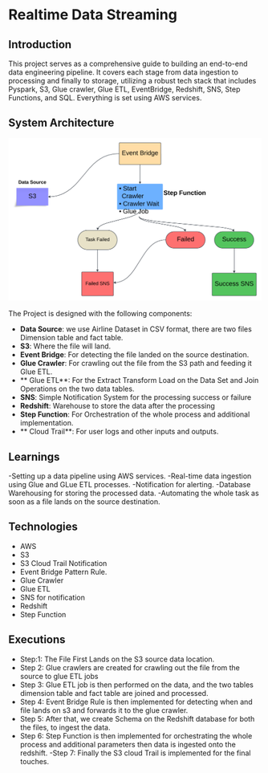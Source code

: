 # Realtime Data Streaming 
## Introduction 
This project serves as a comprehensive guide to building an end-to-end data engineering pipeline. It covers each stage from data ingestion to processing and finally to storage, utilizing a robust tech stack that includes Pyspark, S3, Glue crawler, Glue ETL, EventBridge, Redshift, SNS, Step Functions, and SQL. Everything is set using AWS services.


## System Architecture
![System Architecture](Airline_Data_Ingestion_Project/architecture.png)

The Project is designed with the following components:
- **Data Source**: we use Airline Dataset in CSV format, there are two files Dimension table and fact table.
- **S3**: Where the file will land.
- **Event Bridge**: For detecting the file landed on the source destination.
- **Glue Crawler**: For crawling out the file from the S3 path and feeding it Glue ETL.
- ** Glue ETL**: For the  Extract Transform Load on the Data Set and Join Operations on the two data tables.
- **SNS**: Simple Notification System for the processing success or failure
- **Redshift**: Warehouse to store the data after the processing
- **Step Function**: For Orchestration of the whole process and additional implementation.
- ** Cloud Trail**: For user logs and other inputs and outputs.

## Learnings 

-Setting up a data pipeline using AWS services.
-Real-time data ingestion using Glue and GLue ETL processes.
-Notification for alerting.
-Database Warehousing for storing the processed data.
-Automating the whole task as soon as a file lands on the source destination.

## Technologies

- AWS
- S3
- S3 Cloud Trail Notification
- Event Bridge Pattern Rule.
- Glue Crawler
- Glue ETL
- SNS for notification
- Redshift
- Step Function

## Executions
- Step:1: The File First Lands on the S3 source data location.
- Step 2: Glue crawlers are created for crawling out the file from the source to glue ETL jobs
- Step 3: Glue ETL job is then performed on the data, and the two tables dimension table and fact table are joined and processed.
- Step 4: Event Bridge Rule is then implemented for detecting when and file lands on s3 and forwards it to the glue crawler.
- Step 5: After that, we create Schema on the Redshift database for both the files, to ingest the data.
- Step 6: Step Function is then implemented for orchestrating the whole process and additional parameters then data is ingested onto the redshift.
-Step 7: Finally the S3 cloud Trail is implemented for the final touches.






















